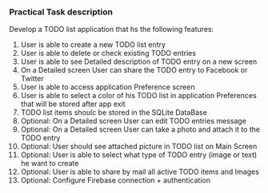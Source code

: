 ### Practical Task description
Develop a TODO list application that hs the following features:

1. User is able to create a new TODO list entry
2. User is able to delete or check existing TODO entries
3. User is able to see Detailed description of TODO entry on a new screen
4. On a Detailed screen User can share the TODO entry to Facebook or Twitter
5. User is able to access application Preference screen
6. User is able to select a color of his TODO list in application Preferences that will be stored after app exit
7. TODO list items shoulc be stored in the SQLite DataBase
8. Optional: On a Detailed screen User can edit TODO entries message
9. Optional: On a Detailed screen User can take a photo and attach it to the TODO entry
10. Optional: User should see attached picture in TODO list on Main Screen
11. Optional: User is able to select what type of TODO entry (image or text) he want to create
12. Optional: User is able to share by mail all active TODO items and Images 
13. Optional: Configure Firebase connection + authentication
